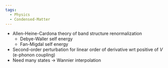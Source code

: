 ```yaml
---
tags:
  - Physics
  - Condensed-Matter
---
```


- Allen-Heine-Cardona theory of band structure renormalization
	- Debye-Waller self energy
	- Fan-Migdal self energy
- Second-order perturbation for linear order of derivative wrt positive of $V$ (e-phonon coupling)
- Need many states -> Wannier interpolation